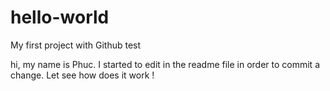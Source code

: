 # hello-world
My first project with Github test

hi, my name is Phuc.
I started to edit in the readme file in order to commit a change.
Let see how does it work !
